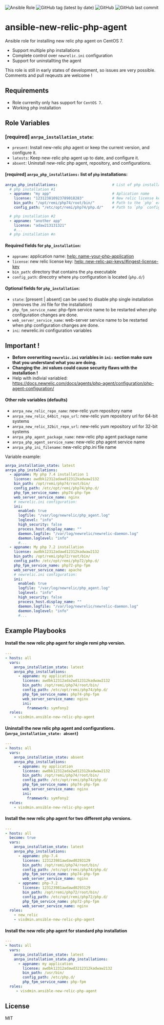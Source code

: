 ![Ansible Role](https://img.shields.io/ansible/role/56040?color=orange)
![GitHub tag (latest by date)](https://img.shields.io/github/v/tag/visdmin/ansible-new-relic-php-agent)
![GitHub](https://img.shields.io/github/license/visdmin/ansible-new-relic-php-agent)
![GitHub last commit](https://img.shields.io/github/last-commit/visdmin/ansible-new-relic-php-agent)


# ansible-new-relic-php-agent


Ansible role for installing new relic php agent on CentOS 7.
  - Support multiple php installations
  - Complete control over `newrelic.ini` configuration
  - Support for uninstallting the agent

This role is still in early states of development, so issues are very possible.
Comments and pull reqeusts are welcome !

## Requirements


- Role currenlty only has support for `CentOS 7`.
- Working php installation

## Role Variables

### [required] `anrpa_installation_state`:
  - `present`: Install new-relic php agent or keep the current version, and configure it.
  - `latests`: Keep new-relic php agent up to date, and configure it.
  - `absent`: Uninstall new-relic php agent, repository, and configurations.

#### [required] `anrpa_php_installations:` list of `php` installations:
```yaml
anrpa_php_installations:                         # List of php installations      (required)
  # php installation #1
  - appname: "my app"                            # Aplication name                (required)
    license: "123123810923789018283"             # New relic license key          (required)
    bin_path: "/opt/remi/php74/root/bin/"        # Path to the `php` executable   (required)
    config_path: "/etc/opt/remi/php74/php.d/"    # Path to `php` config directory (required)

  # php installation #2
  - appname: "another app"
    license: "adaw213131321"
    #...
  # php installation #n
```


#### Required fields for `php_installation`:
  - `appname`: application name: [help: name-your-php-application](https://docs.newrelic.com/docs/agents/php-agent/configuration/name-your-php-application/)
  - `license`: new relic license key: [help: new-relic-api-keys/#ingest-license-key](https://docs.newrelic.com/docs/apis/intro-apis/new-relic-api-keys/#ingest-license-key)
  - `bin_path`: directory that contains the `php` executable
  - `config_path`: direcotry where `php` configuration is located (`php.d/`)

#### Optional fields for `php_installation`:
  - `state`: [present | absent] can be used to disable php single installation (removes the .ini file for the installation)
  - `php_fpm_service_name`: php-fpm service name to be restarted when php configuration changes are done.
  - `web_server_service_name`: web-server service name to be restarted when php configuration changes are done.
  - `ini`: newrelic.ini configuration variables

## Important !
  - **Before overwriting `newrelic.ini` variables in `ini:` section make sure that you understand what you are doing.**
  - **Changing the .ini values could cause security flaws with the installation !**
  - Help with indivial variabled: https://docs.newrelic.com/docs/agents/php-agent/configuration/php-agent-configuration/

#### Other role variables (defaults)
  - `anrpa_new_relic_repo_name`: new-relic yum repository name
  - `anrpa_new_relic_64bit_repo_url`: new-relic yum repository url for 64-bit systems
  - `anrpa_new_relic_32bit_repo_url`: new-relic yum repository url for 32-bit systems
  - `anrpa_php_agent_package_name`: new-relic php agent package name
  - `anrpa_php_agent_service_name`: new-relic php agent service name
  - `anrpa_php_ini_filename`: new-relic php.ini file name

Variable example:
```yaml
anrpa_installation_state: latest
anrpa_php_installations:
  - appname: My php 7.4 installation 1
    license: awdbk12312adawd12312kadwaw2132
    bin_path: /opt/remi/php74/root/bin/
    config_path: /etc/opt/remi/php74/php.d/
    php_fpm_service_name: php74-php-fpm
    web_server_service_name: nginx
    # newrelic.ini configuration:
    ini:
      enabled: true
      logfile: "/var/log/newrelic/php_agent.log"
      loglevel: "info"
      high_security: false
      process_host.display_name: ""
      daemon.logfile: "/var/log/newrelic/newrelic-daemon.log"
      daemon.loglevel: "info"
      #...
  - appname: My php 7.2 installation
    license: awdbk12312adawd12312kadwaw2132
    bin_path: /opt/remi/php72/root/bin/
    config_path: /etc/opt/remi/php72/php.d/
    php_fpm_service_name: php72-php-fpm
    web_server_service_name: apache
    # newrelic.ini configuration:
    ini:
      enabled: true
      logfile: "/var/log/newrelic/php_agent.log"
      loglevel: "info"
      high_security: false
      process_host.display_name: ""
      daemon.logfile: "/var/log/newrelic/newrelic-daemon.log"
      daemon.loglevel: "info"
      #...
```


## Example Playbooks

#### Install the new relic php agent for single remi php version.
```yaml
---
- hosts: all
  vars:
    anrpa_installation_state: latest
    anrpa_php_installations:
      - appname: my application
        license: awdbk12312ada2wd12312kadwaw2132
        bin_path: /opt/remi/php74/root/bin/
        config_path: /etc/opt/remi/php74/php.d/
        php_fpm_service_name: php74-php-fpm
        web_server_service_name: nginx
        ini:
          framework: symfony2
  roles:
    - visdmin.ansible-new-relic-php-agent
```


#### Uninstall the new relic php agent and configurations. (`anrpa_installation_state: absent`)
```yaml
---
- hosts: all
  vars:
    anrpa_installation_state: absent
    anrpa_php_installations:
      - appname: my application
        license: awdbk12312ada2wd12312kadwaw2132
        bin_path: /opt/remi/php74/root/bin/
        config_path: /etc/opt/remi/php74/php.d/
        php_fpm_service_name: php74-php-fpm
        web_server_service_name: nginx
        ini:
          framework: symfony2
  roles:
    - visdmin.ansible-new-relic-php-agent
```

#### Install the new relic php agent for two different php versions.
```yaml
---
- hosts: all
  become: true
  vars:
    anrpa_installation_state: latest
    anrpa_php_installations:
      - appname: php-7.4
        license: 123123981awdawd0293129
        bin_path: /opt/remi/php74/root/bin/
        config_path: /etc/opt/remi/php74/php.d/
        php_fpm_service_name: php74-php-fpm
        web_server_service_name: nginx
      - appname: php-7.2
        license: 123123981awdawd0293129
        bin_path: /opt/remi/php72/root/bin/
        config_path: /etc/opt/remi/php72/php.d/
        php_fpm_service_name: php72-php-fpm
        web_server_service_name: nginx
  roles:
    - new_relic
    - visdmin.ansible-new-relic-php-agent
```

#### Install the new relic php agent for standard php installation
```yaml
---
- hosts: all
  vars:
    anrpa_installation_state: latest
    anrpa_installation_state.php_installations:
      - appname: my application
        license: awdbk12312adawd3212312kadwaw2132
        bin_path: /usr/bin/
        config_path: /etc/php.d/
        php_fpm_service_name: php-fpm
  roles:
     - visdmin.ansible-new-relic-php-agent
```

## License

MIT
